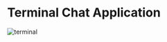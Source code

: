 # Terminal Chat Application

![terminal](https://user-images.githubusercontent.com/53094729/233860379-b21e5f39-cf72-4162-a149-b95fbf0a165d.gif)
